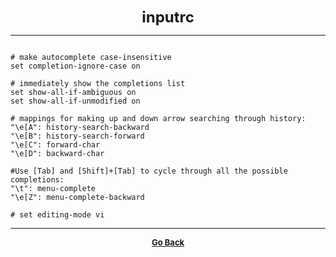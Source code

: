<p align="center">
  <b>
  <font size="+2">inputrc</font>
  </b>
</p>

---

```

# make autocomplete case-insensitive
set completion-ignore-case on

# immediately show the completions list
set show-all-if-ambiguous on
set show-all-if-unmodified on

# mappings for making up and down arrow searching through history:
"\e[A": history-search-backward
"\e[B": history-search-forward
"\e[C": forward-char
"\e[D": backward-char

#Use [Tab] and [Shift]+[Tab] to cycle through all the possible completions:
"\t": menu-complete
"\e[Z": menu-complete-backward

# set editing-mode vi

```

---

<p align="center">
  <b>
  <a href="https://gs1293.github.io/resource.html"> <font size="-1">Go Back</font></a>
  </b>
</p>
